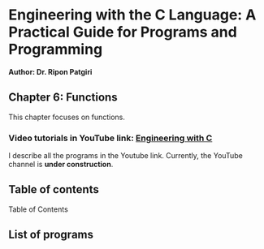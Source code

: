 
# Engineering with the C Language: A Practical Guide for Programs and Programming
**Author: Dr. Ripon Patgiri**

## Chapter 6: Functions

This chapter focuses on functions.  

### Video tutorials in YouTube link: [Engineering with C](https://www.youtube.com/@dr.patgiri) 
I describe all the programs in the Youtube link. Currently, the YouTube channel is **under construction**.

## Table of contents

Table of Contents




## List of programs


